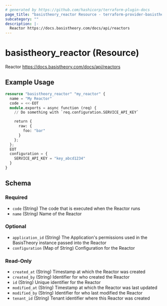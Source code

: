 ```yaml
---
# generated by https://github.com/hashicorp/terraform-plugin-docs
page_title: "basistheory_reactor Resource - terraform-provider-basistheory"
subcategory: ""
description: |-
  Reactor https://docs.basistheory.com/docs/api/reactors
---
```


# basistheory_reactor (Resource)

Reactor https://docs.basistheory.com/docs/api/reactors

## Example Usage

```terraform
resource "basistheory_reactor" "my_reactor" {
  name = "My Reactor"
  code = <<-EOT
  module.exports = async function (req) {
    // Do something with `req.configuration.SERVICE_API_KEY`

    return {
      raw: {
        foo: "bar"
      }
    };
  };
  EOT
  configuration = {
    SERVICE_API_KEY = "key_abcd1234"
  }
}
```

<!-- schema generated by tfplugindocs -->
## Schema

### Required

- `code` (String) The code that is executed when the Reactor runs
- `name` (String) Name of the Reactor

### Optional

- `application_id` (String) The Application's permissions used in the BasisTheory instance passed into the Reactor
- `configuration` (Map of String) Configuration for the Reactor

### Read-Only

- `created_at` (String) Timestamp at which the Reactor was created
- `created_by` (String) Identifier for who created the Reactor
- `id` (String) Unique identifier for the Reactor
- `modified_at` (String) Timestamp at which the Reactor was last updated
- `modified_by` (String) Identifier for who last modified the Reactor
- `tenant_id` (String) Tenant identifier where this Reactor was created


